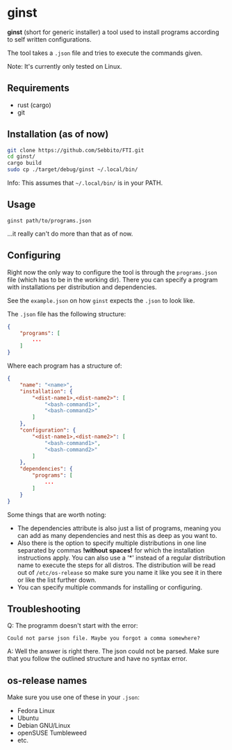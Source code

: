 # ginst

**ginst** (short for generic installer) a tool used to install programs according to self written configurations.

The tool takes a `.json` file and tries to execute the commands given.

Note: It's currently only tested on Linux.

## Requirements

-  rust (cargo)
-  git

## Installation (as of now)

```bash
git clone https://github.com/Sebbito/FTI.git
cd ginst/
cargo build
sudo cp ./target/debug/ginst ~/.local/bin/
```

Info: This assumes that `~/.local/bin/` is in your PATH.

## Usage

`ginst path/to/programs.json`

...it really can't do more than that as of now.

## Configuring

Right now the only way to configure the tool is through the `programs.json` file (which has to be in the working dir). There you can specify a program with installations per distribution and dependencies.

See the `example.json` on how `ginst` expects the `.json` to look like.

The `.json` file has the following structure:

```json
{
    "programs": [
        ...
    ]
}
```

Where each program has a structure of:

```json
{
    "name": "<name>",
    "installation": {
        "<dist-name1>,<dist-name2>": [
            "<bash-command1>",
            "<bash-command2>"
        ]
    },
    "configuration": {
        "<dist-name1>,<dist-name2>": [
            "<bash-command1>",
            "<bash-command2>"
        ]
    },
    "dependencies": {
        "programs": [
            ...
        ]
    }
}
```

Some things that are worth noting:

-  The dependencies attribute is also just a list of programs, meaning you can add as many dependencies and nest this as deep as you want to.
-  Also there is the option to specify multiple distributions in one line separated by commas **!without spaces!** for which the installation instructions apply. You can also use a '\*' instead of a regular distribution name to execute the steps for all distros. The distribution will be read out of `/etc/os-release` so make sure you name it like you see it in there or like the list further down.
-  You can specify multiple commands for installing or configuring.

## Troubleshooting

Q: The programm doesn't start with the error:

`Could not parse json file. Maybe you forgot a comma somewhere?`

A: Well the answer is right there. The json could not be parsed. Make sure that you follow the outlined structure and have no syntax error.

## os-release names

Make sure you use one of these in your `.json`:

- Fedora Linux
- Ubuntu
- Debian GNU/Linux
- openSUSE Tumbleweed
- etc.
